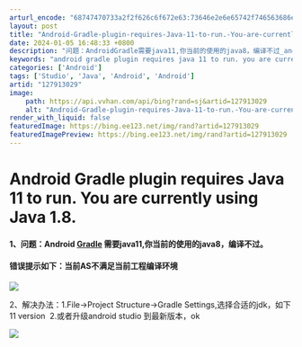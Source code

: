 ```yaml
---
arturl_encode: "68747470733a2f2f626c6f672e63:73646e2e6e65742f746563686e6f6c6f67796c65616465722f:61727469636c652f64657461696c732f313237393133303239"
layout: post
title: "Android-Gradle-plugin-requires-Java-11-to-run.-You-are-currently-using-Java-1.8."
date: 2024-01-05 16:48:33 +0800
description: "​问题：AndroidGradle需要java11,你当前的使用的java8，编译不过​_andro"
keywords: "android gradle plugin requires java 11 to run. you are currently using java"
categories: ['Android']
tags: ['Studio', 'Java', 'Android', 'Android']
artid: "127913029"
image:
    path: https://api.vvhan.com/api/bing?rand=sj&artid=127913029
    alt: "Android-Gradle-plugin-requires-Java-11-to-run.-You-are-currently-using-Java-1.8."
render_with_liquid: false
featuredImage: https://bing.ee123.net/img/rand?artid=127913029
featuredImagePreview: https://bing.ee123.net/img/rand?artid=127913029
---
```


# Android Gradle plugin requires Java 11 to run. You are currently using Java 1.8.

#### 1、问题：Android [Gradle](https://so.csdn.net/so/search?q=Gradle&spm=1001.2101.3001.7020 "Gradle") 需要java11,你当前的使用的java8，编译不过。

#### 错误提示如下：当前AS不满足当前工程编译环境

![](https://i-blog.csdnimg.cn/blog_migrate/77ea1e8ca7449434182e00b25b46d54d.png)

2、解决办法：1.File->Project Structure->Gradle Settings,选择合适的jdk，如下11 version  2.或者升级android studio 到最新版本，ok

![](https://i-blog.csdnimg.cn/blog_migrate/e7a60265b69c4fe4f26924f2e306f997.png)